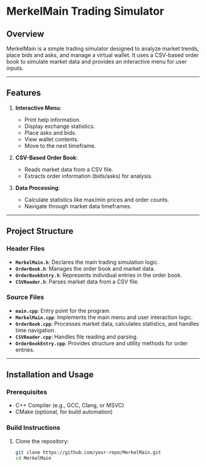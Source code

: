 # MerkelMain Trading Simulator

## Overview
MerkelMain is a simple trading simulator designed to analyze market trends, place bids and asks, and manage a virtual wallet. It uses a CSV-based order book to simulate market data and provides an interactive menu for user inputs.

---

## Features
1. **Interactive Menu**:
   - Print help information.
   - Display exchange statistics.
   - Place asks and bids.
   - View wallet contents.
   - Move to the next timeframe.

2. **CSV-Based Order Book**:
   - Reads market data from a CSV file.
   - Extracts order information (bids/asks) for analysis.

3. **Data Processing**:
   - Calculate statistics like max/min prices and order counts.
   - Navigate through market data timeframes.

---

## Project Structure

### Header Files
- **`MerkelMain.h`**: Declares the main trading simulation logic.
- **`OrderBook.h`**: Manages the order book and market data.
- **`OrderBookEntry.h`**: Represents individual entries in the order book.
- **`CSVReader.h`**: Parses market data from a CSV file.

### Source Files
- **`main.cpp`**: Entry point for the program.
- **`MerkelMain.cpp`**: Implements the main menu and user interaction logic.
- **`OrderBook.cpp`**: Processes market data, calculates statistics, and handles time navigation.
- **`CSVReader.cpp`**: Handles file reading and parsing.
- **`OrderBookEntry.cpp`**: Provides structure and utility methods for order entries.

---

## Installation and Usage

### Prerequisites
- C++ Compiler (e.g., GCC, Clang, or MSVC)
- CMake (optional, for build automation)

### Build Instructions
1. Clone the repository:
   ```bash
   git clone https://github.com/your-repo/MerkelMain.git
   cd MerkelMain
